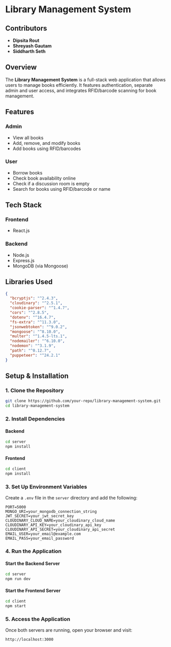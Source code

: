 # Library Management System

## Contributors

- **Dipsita Rout**
- **Shreyash Gautam**
- **Siddharth Seth**

## Overview

The **Library Management System** is a full-stack web application that allows users to manage books efficiently. It features authentication, separate admin and user access, and integrates RFID/barcode scanning for book management.

## Features

### Admin
- View all books
- Add, remove, and modify books
- Add books using RFID/barcodes

### User
- Borrow books
- Check book availability online
- Check if a discussion room is empty
- Search for books using RFID/barcode or name

## Tech Stack

### Frontend
- React.js

### Backend
- Node.js
- Express.js
- MongoDB (via Mongoose)

## Libraries Used

```json
{
  "bcryptjs": "^2.4.3",
  "cloudinary": "^2.5.1",
  "cookie-parser": "^1.4.7",
  "cors": "^2.8.5",
  "dotenv": "^16.4.7",
  "fs-extra": "^11.3.0",
  "jsonwebtoken": "^9.0.2",
  "mongoose": "^8.10.0",
  "multer": "^1.4.5-lts.1",
  "nodemailer": "^6.10.0",
  "nodemon": "^3.1.9",
  "path": "^0.12.7",
  "puppeteer": "^24.2.1"
}
```

## Setup & Installation

### 1. Clone the Repository

```sh
git clone https://github.com/your-repo/library-management-system.git
cd library-management-system
```

### 2. Install Dependencies

#### Backend
```sh
cd server
npm install
```

#### Frontend
```sh
cd client
npm install
```

### 3. Set Up Environment Variables

Create a `.env` file in the `server` directory and add the following:

```env
PORT=5000
MONGO_URI=your_mongodb_connection_string
JWT_SECRET=your_jwt_secret_key
CLOUDINARY_CLOUD_NAME=your_cloudinary_cloud_name
CLOUDINARY_API_KEY=your_cloudinary_api_key
CLOUDINARY_API_SECRET=your_cloudinary_api_secret
EMAIL_USER=your_email@example.com
EMAIL_PASS=your_email_password
```

### 4. Run the Application

#### Start the Backend Server
```sh
cd server
npm run dev
```

#### Start the Frontend Server
```sh
cd client
npm start
```

### 5. Access the Application

Once both servers are running, open your browser and visit:


```
http://localhost:3000
```



